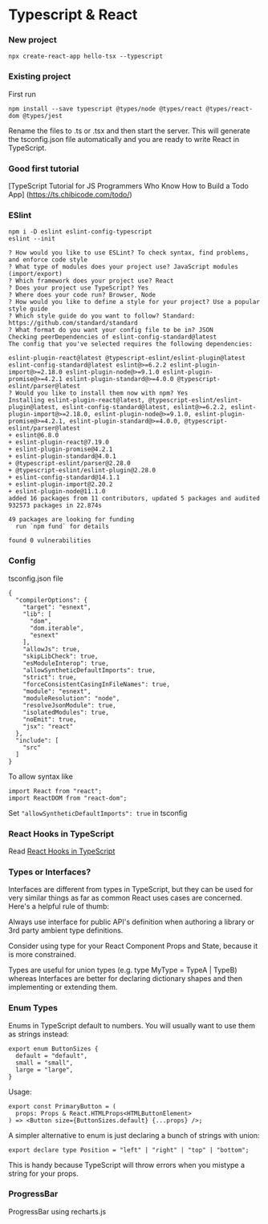 # Typescript & React

### New project

`npx create-react-app hello-tsx --typescript`

### Existing project

First run 

`npm install --save typescript @types/node @types/react @types/react-dom @types/jest`

Rename the files to .ts or .tsx and then start the server. This will generate the tsconfig.json file automatically and you are ready to write React in TypeScript.

### Good first tutorial

[TypeScript Tutorial for JS Programmers Who Know How to Build a Todo App] (https://ts.chibicode.com/todo/)

### ESlint

```
npm i -D eslint eslint-config-typescript
eslint --init

? How would you like to use ESLint? To check syntax, find problems, and enforce code style
? What type of modules does your project use? JavaScript modules (import/export)
? Which framework does your project use? React
? Does your project use TypeScript? Yes
? Where does your code run? Browser, Node
? How would you like to define a style for your project? Use a popular style guide
? Which style guide do you want to follow? Standard: https://github.com/standard/standard
? What format do you want your config file to be in? JSON
Checking peerDependencies of eslint-config-standard@latest
The config that you've selected requires the following dependencies:

eslint-plugin-react@latest @typescript-eslint/eslint-plugin@latest eslint-config-standard@latest eslint@>=6.2.2 eslint-plugin-import@>=2.18.0 eslint-plugin-node@>=9.1.0 eslint-plugin-promise@>=4.2.1 eslint-plugin-standard@>=4.0.0 @typescript-eslint/parser@latest
? Would you like to install them now with npm? Yes
Installing eslint-plugin-react@latest, @typescript-eslint/eslint-plugin@latest, eslint-config-standard@latest, eslint@>=6.2.2, eslint-plugin-import@>=2.18.0, eslint-plugin-node@>=9.1.0, eslint-plugin-promise@>=4.2.1, eslint-plugin-standard@>=4.0.0, @typescript-eslint/parser@latest
+ eslint@6.8.0
+ eslint-plugin-react@7.19.0
+ eslint-plugin-promise@4.2.1
+ eslint-plugin-standard@4.0.1
+ @typescript-eslint/parser@2.28.0
+ @typescript-eslint/eslint-plugin@2.28.0
+ eslint-config-standard@14.1.1
+ eslint-plugin-import@2.20.2
+ eslint-plugin-node@11.1.0
added 16 packages from 11 contributors, updated 5 packages and audited 932573 packages in 22.874s

49 packages are looking for funding
  run `npm fund` for details

found 0 vulnerabilities
```

### Config

tsconfig.json file

```
{
  "compilerOptions": {
    "target": "esnext",
    "lib": [
      "dom",
      "dom.iterable",
      "esnext"
    ],
    "allowJs": true,
    "skipLibCheck": true,
    "esModuleInterop": true,
    "allowSyntheticDefaultImports": true,
    "strict": true,
    "forceConsistentCasingInFileNames": true,
    "module": "esnext",
    "moduleResolution": "node",
    "resolveJsonModule": true,
    "isolatedModules": true,
    "noEmit": true,
    "jsx": "react"
  },
  "include": [
    "src"
  ]
}
```

To allow syntax like

```
import React from "react";
import ReactDOM from "react-dom";
```

Set `"allowSyntheticDefaultImports": true` in tsconfig

### React Hooks in TypeScript

Read [React Hooks in TypeScript](https://medium.com/@jrwebdev/react-hooks-in-typescript-88fce7001d0d)

### Types or Interfaces?

Interfaces are different from types in TypeScript, but they can be used for very similar things as far as common React uses cases are concerned. Here's a helpful rule of thumb:

Always use interface for public API's definition when authoring a library or 3rd party ambient type definitions.

Consider using type for your React Component Props and State, because it is more constrained.

Types are useful for union types (e.g. type MyType = TypeA | TypeB) whereas Interfaces are better for declaring dictionary shapes and then implementing or extending them.

### Enum Types
Enums in TypeScript default to numbers. You will usually want to use them as strings instead:

```
export enum ButtonSizes {
  default = "default",
  small = "small",
  large = "large",
}
```

Usage:

```
export const PrimaryButton = (
  props: Props & React.HTMLProps<HTMLButtonElement>
) => <Button size={ButtonSizes.default} {...props} />;

```
A simpler alternative to enum is just declaring a bunch of strings with union:

`export declare type Position = "left" | "right" | "top" | "bottom";`

This is handy because TypeScript will throw errors when you mistype a string for your props.

### ProgressBar

ProgressBar using recharts.js 
